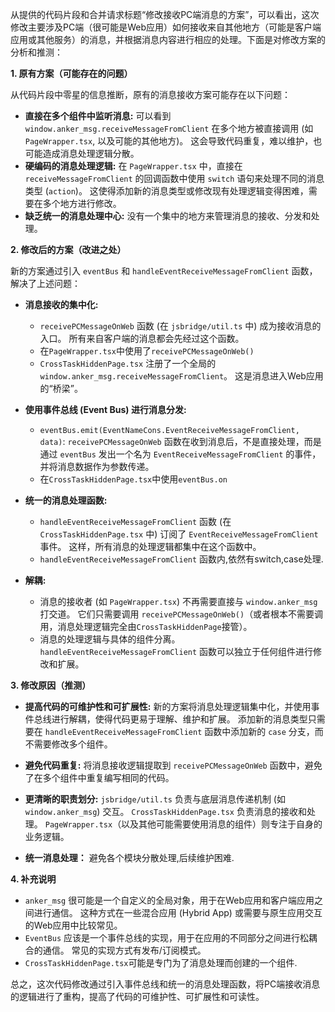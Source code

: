 从提供的代码片段和合并请求标题“修改接收PC端消息的方案”，可以看出，这次修改主要涉及PC端（很可能是Web应用）如何接收来自其他地方（可能是客户端应用或其他服务）的消息，并根据消息内容进行相应的处理。下面是对修改方案的分析和推测：

**1. 原有方案（可能存在的问题）**

从代码片段中零星的信息推断，原有的消息接收方案可能存在以下问题：

*   **直接在多个组件中监听消息:**  可以看到 `window.anker_msg.receiveMessageFromClient` 在多个地方被直接调用 (如 `PageWrapper.tsx`, 以及可能的其他地方)。 这会导致代码重复，难以维护，也可能造成消息处理逻辑分散。
*   **硬编码的消息处理逻辑:**  在 `PageWrapper.tsx` 中，直接在 `receiveMessageFromClient` 的回调函数中使用 `switch` 语句来处理不同的消息类型 (`action`)。 这使得添加新的消息类型或修改现有处理逻辑变得困难，需要在多个地方进行修改。
*   **缺乏统一的消息处理中心:** 没有一个集中的地方来管理消息的接收、分发和处理。

**2. 修改后的方案（改进之处）**

新的方案通过引入 `eventBus` 和 `handleEventReceiveMessageFromClient` 函数，解决了上述问题：

*   **消息接收的集中化:**
    *   `receivePCMessageOnWeb` 函数 (在 `jsbridge/util.ts` 中) 成为接收消息的入口。 所有来自客户端的消息都会先经过这个函数。
    *    在`PageWrapper.tsx`中使用了`receivePCMessageOnWeb()`
    *   `CrossTaskHiddenPage.tsx` 注册了一个全局的 `window.anker_msg.receiveMessageFromClient`。 这是消息进入Web应用的“桥梁”。

*   **使用事件总线 (Event Bus) 进行消息分发:**
    *   `eventBus.emit(EventNameCons.EventReceiveMessageFromClient, data)`:  `receivePCMessageOnWeb` 函数在收到消息后，不是直接处理，而是通过 `eventBus` 发出一个名为 `EventReceiveMessageFromClient` 的事件，并将消息数据作为参数传递。
    *    在`CrossTaskHiddenPage.tsx`中使用`eventBus.on`

*   **统一的消息处理函数:**
    *   `handleEventReceiveMessageFromClient` 函数 (在 `CrossTaskHiddenPage.tsx` 中) 订阅了 `EventReceiveMessageFromClient` 事件。 这样，所有消息的处理逻辑都集中在这个函数中。
    *   `handleEventReceiveMessageFromClient` 函数内,依然有switch,case处理.

*   **解耦:**
    *   消息的接收者 (如 `PageWrapper.tsx`) 不再需要直接与 `window.anker_msg` 打交道。 它们只需要调用 `receivePCMessageOnWeb()`（或者根本不需要调用，消息处理逻辑完全由`CrossTaskHiddenPage`接管）。
    *   消息的处理逻辑与具体的组件分离。  `handleEventReceiveMessageFromClient` 函数可以独立于任何组件进行修改和扩展。

**3. 修改原因（推测）**

*   **提高代码的可维护性和可扩展性:**  新的方案将消息处理逻辑集中化，并使用事件总线进行解耦，使得代码更易于理解、维护和扩展。  添加新的消息类型只需要在 `handleEventReceiveMessageFromClient` 函数中添加新的 `case` 分支，而不需要修改多个组件。

*   **避免代码重复:**  将消息接收逻辑提取到 `receivePCMessageOnWeb` 函数中，避免了在多个组件中重复编写相同的代码。

*   **更清晰的职责划分:**  `jsbridge/util.ts` 负责与底层消息传递机制 (如 `window.anker_msg`) 交互。 `CrossTaskHiddenPage.tsx` 负责消息的接收和处理。 `PageWrapper.tsx`（以及其他可能需要使用消息的组件）则专注于自身的业务逻辑。

*  **统一消息处理：** 避免各个模块分散处理,后续维护困难.

**4. 补充说明**

*   `anker_msg` 很可能是一个自定义的全局对象，用于在Web应用和客户端应用之间进行通信。  这种方式在一些混合应用 (Hybrid App) 或需要与原生应用交互的Web应用中比较常见。
*   `EventBus` 应该是一个事件总线的实现，用于在应用的不同部分之间进行松耦合的通信。  常见的实现方式有发布/订阅模式。
*  `CrossTaskHiddenPage.tsx`可能是专门为了消息处理而创建的一个组件.

总之，这次代码修改通过引入事件总线和统一的消息处理函数，将PC端接收消息的逻辑进行了重构，提高了代码的可维护性、可扩展性和可读性。
